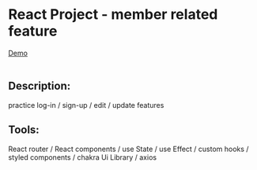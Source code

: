 # React Project - member related feature
<a href="https://member-related-feature-react-project.netlify.app/">Demo</a><br><br>

## Description:
practice log-in / sign-up / edit / update features

## Tools:
React router / React components / use State / use Effect / custom hooks / styled components / chakra Ui Library / axios 

